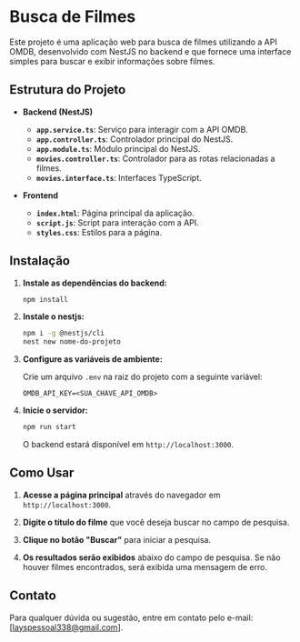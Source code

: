 # Busca de Filmes

Este projeto é uma aplicação web para busca de filmes utilizando a API OMDB, desenvolvido com NestJS no backend e que fornece uma interface simples para buscar e exibir informações sobre filmes.

## Estrutura do Projeto

- **Backend (NestJS)**
  - **`app.service.ts`**: Serviço para interagir com a API OMDB.
  - **`app.controller.ts`**: Controlador principal do NestJS.
  - **`app.module.ts`**: Módulo principal do NestJS.
  - **`movies.controller.ts`**: Controlador para as rotas relacionadas a filmes.
  - **`movies.interface.ts`**: Interfaces TypeScript.

- **Frontend**
  - **`index.html`**: Página principal da aplicação.
  - **`script.js`**: Script para interação com a API.
  - **`styles.css`**: Estilos para a página.

## Instalação

1. **Instale as dependências do backend:**

    ```bash
    npm install
    ```

1. **Instale o nestjs:**

    ```bash
    npm i -g @nestjs/cli
    nest new nome-do-projeto
    ```

3. **Configure as variáveis de ambiente:**

    Crie um arquivo `.env` na raiz do projeto com a seguinte variável:

    ```env
    OMDB_API_KEY=<SUA_CHAVE_API_OMDB>
    ```

4. **Inicie o servidor:**

    ```bash
    npm run start
    ```

    O backend estará disponível em `http://localhost:3000`.

## Como Usar

1. **Acesse a página principal** através do navegador em `http://localhost:3000`.

2. **Digite o título do filme** que você deseja buscar no campo de pesquisa.

3. **Clique no botão "Buscar"** para iniciar a pesquisa.

4. **Os resultados serão exibidos** abaixo do campo de pesquisa. Se não houver filmes encontrados, será exibida uma mensagem de erro.


## Contato

Para qualquer dúvida ou sugestão, entre em contato pelo e-mail: [layspessoal338@gmail.com].